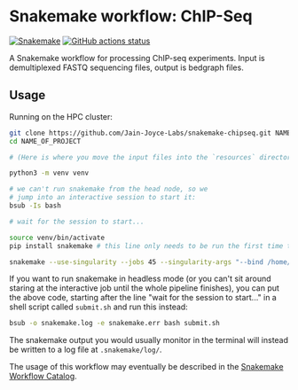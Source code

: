 # Snakemake workflow: ChIP-Seq

[![Snakemake](https://img.shields.io/badge/snakemake-≥6.3.0-brightgreen.svg)](https://snakemake.github.io)
[![GitHub actions status](https://github.com/Jain_Joyce-Labs/snakemake-chipseq/workflows/Tests/badge.svg?branch=main)](https://github.com/Jain_Joyce-Labs/snakemake-chipseq/actions?query=branch%3Amain+workflow%3ATests)


A Snakemake workflow for processing ChIP-seq experiments. Input is demultiplexed FASTQ sequencing files, output is bedgraph files.


## Usage

Running on the HPC cluster:

```sh
git clone https://github.com/Jain-Joyce-Labs/snakemake-chipseq.git NAME_OF_PROJECT
cd NAME_OF_PROJECT

# (Here is where you move the input files into the `resources` directory)

python3 -m venv venv

# we can't run snakemake from the head node, so we
# jump into an interactive session to start it:
bsub -Is bash

# wait for the session to start...

source venv/bin/activate
pip install snakemake # this line only needs to be run the first time the pipeline is installed

snakemake --use-singularity --jobs 45 --singularity-args "--bind /home/rabdill/snakemake-chipseq/resources" --cluster 'bsub -n 16 -o {log} -M {resources.memory}000 -R "span[hosts=1]"'
```

If you want to run snakemake in headless mode (or you can't sit around staring at the interactive job until the whole pipeline finishes), you can put the above code, starting after the line "wait for the session to start..." in a shell script called `submit.sh` and run this instead:

```sh
bsub -o snakemake.log -e snakemake.err bash submit.sh
```

The snakemake output you would usually monitor in the terminal will instead be written to a log file at `.snakemake/log/`.

The usage of this workflow may eventually be described in the [Snakemake Workflow Catalog](https://snakemake.github.io/snakemake-workflow-catalog/?usage=Jain_Joyce-Labs%2Fsnakemake-chipseq).
